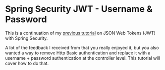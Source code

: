 # Spring Security JWT - Username & Password

This is a continuation of my [previous tutorial](https://github.com/danvega/jwt) on JSON Web Tokens (JWT) with Spring Security. 

A lot of the feedback I received from that you really enjoyed it, but you also wanted a way to remove Http Basic authentication 
and replace it with a username + password authentication at the controller level. This tutorial will cover how to do that. 